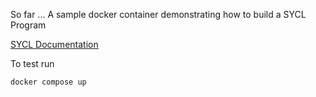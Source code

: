
So far ... 
A sample docker container demonstrating how to build a SYCL Program

[SYCL Documentation](https://uxlfoundation.github.io/oneDPL/index.html)

To test run 

`docker compose up`
